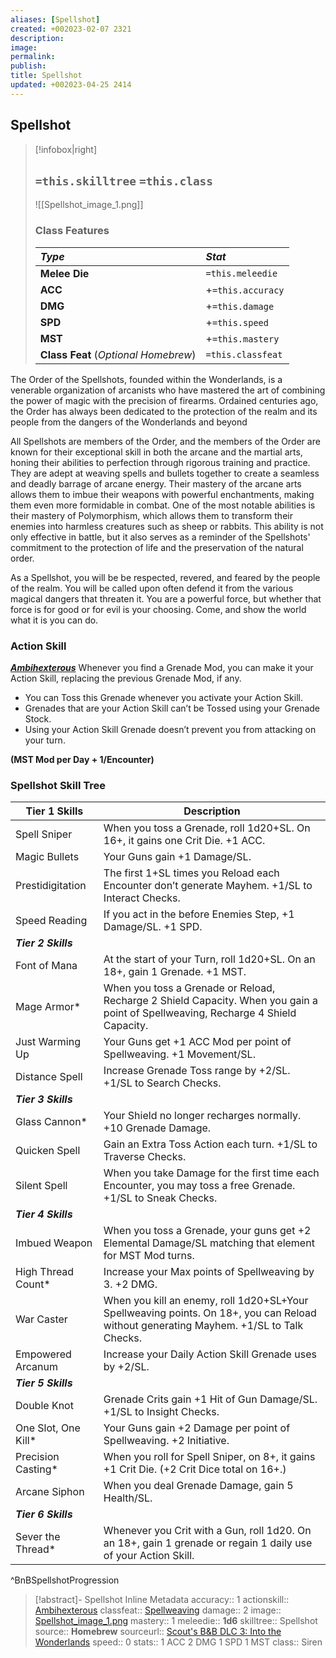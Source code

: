 ```yaml
---
aliases: [Spellshot]
created: +002023-02-07 2321
description: 
image: 
permalink: 
publish: 
title: Spellshot
updated: +002023-04-25 2414
---
```


## Spellshot

>[!infobox|right]
>## `=this.skilltree` `=this.class`
>![[Spellshot_image_1.png]]
> ### Class Features
>
> | ***Type*** | ***Stat*** |
> |:---|:---|
> | **Melee Die** | `=this.meleedie` |
> | **ACC** | +`=this.accuracy`|
> | **DMG** | +`=this.damage` |
> | **SPD** | +`=this.speed` |
> | **MST** | +`=this.mastery` |
> | **Class Feat** (*Optional Homebrew*) | `=this.classfeat` |
>

The Order of the Spellshots, founded within the Wonderlands, is a venerable organization of arcanists who have mastered the art of combining the power of magic with the precision of firearms. Ordained centuries ago, the Order has always been dedicated to the protection of the realm and its people from the dangers of the Wonderlands and beyond

All Spellshots are members of the Order, and the members of the Order are known for their exceptional skill in both the arcane and the martial arts, honing their abilities to perfection through rigorous training and practice. They are adept at weaving spells and bullets together to create a seamless and deadly barrage of arcane energy. Their mastery of the arcane arts allows them to imbue their weapons with powerful enchantments, making them even more formidable in combat. One of the most notable abilities is their mastery of Polymorphism, which allows them to transform their enemies into harmless creatures such as sheep or rabbits. This ability is not only effective in battle, but it also serves as a reminder of the Spellshots' commitment to the protection of life and the preservation of the natural order.

As a Spellshot, you will be be respected, revered, and feared by the people of the realm. You will be called upon often defend it from the various magical dangers that threaten it. You  are a powerful force, but whether that force is for good or for evil is your choosing. Come, and show the world what it is you can do.

### Action Skill

***[Ambihexterous](Bunkers%20and%20Badasses/Markdown%20Conversions%201/Scouts%20DLC%203/Action%20Skills/Ambihexterous.md)***
Whenever you find a Grenade Mod, you can make it your Action Skill, replacing the previous Grenade Mod, if any.
- You can Toss this Grenade whenever you activate your Action Skill.
- Grenades that are your Action Skill can’t be Tossed using your Grenade Stock.
- Using your Action Skill Grenade doesn’t prevent you from attacking on your turn.

**(MST Mod per Day + 1/Encounter)**

### Spellshot Skill Tree

| **Tier 1 Skills**       	|          Description                                                                                                                              	|
|---------------------	|----------------------------------------------------------------------------------------------------------------------------------------	|
| Spell Sniper        	| When you toss a Grenade, roll 1d20+SL. On 16+, it gains one Crit Die. +1 ACC.                                                          	|
| Magic Bullets       	| Your Guns gain +1 Damage/SL.                                                                                                           	|
| Prestidigitation    	| The first 1+SL times you Reload each Encounter don’t generate Mayhem. +1/SL to Interact Checks.                                        	|
| Speed Reading       	| If you act in the before Enemies Step, +1 Damage/SL. +1 SPD.                                                                           	|
| ***Tier 2 Skills***       	|                                                                                                                                        	|
| Font of Mana        	| At the start of your Turn, roll 1d20+SL. On an 18+, gain 1 Grenade. +1 MST.                                                            	|
| Mage Armor\*         	| When you toss a Grenade or Reload, Recharge 2 Shield Capacity. When you gain a point of Spellweaving, Recharge 4 Shield Capacity.      	|
| Just Warming Up     	| Your Guns get +1 ACC Mod per point of Spellweaving. +1 Movement/SL.                                                                    	|
| Distance Spell      	| Increase Grenade Toss range by +2/SL. +1/SL to Search Checks.                                                                          	|
| ***Tier 3 Skills***       	|                                                                                                                                        	|
| Glass Cannon\*       	| Your Shield no longer recharges normally. +10 Grenade Damage.                                                                          	|
| Quicken Spell       	| Gain an Extra Toss Action each turn. +1/SL to Traverse Checks.                                                                         	|
| Silent Spell        	| When you take Damage for the first time each Encounter, you may toss a free Grenade. +1/SL to Sneak Checks.                            	|
| ***Tier 4 Skills***       	|                                                                                                                                        	|
| Imbued Weapon       	| When you toss a Grenade, your guns get +2 Elemental Damage/SL matching that element for MST Mod turns.                                 	|
| High Thread Count\*  	| Increase your Max points of Spellweaving by 3. +2 DMG.                                                                                 	|
| War Caster          	| When you kill an enemy, roll 1d20+SL+Your Spellweaving points. On 18+, you can Reload without generating Mayhem. +1/SL to Talk Checks. 	|
| Empowered Arcanum   	| Increase your Daily Action Skill Grenade uses by +2/SL.                                                                                	|
| ***Tier 5 Skills***       	|                                                                                                                                        	|
| Double Knot         	| Grenade Crits gain +1 Hit of Gun Damage/SL. +1/SL to Insight Checks.                                                                   	|
| One Slot, One Kill\* 	| Your Guns gain +2 Damage per point of Spellweaving. +2 Initiative.                                                                     	|
| Precision Casting\*  	| When you roll for Spell Sniper, on 8+, it gains +1 Crit Die. (+2 Crit Dice total on 16+.)                                              	|
| Arcane Siphon       	| When you deal Grenade Damage, gain 5 Health/SL.                                                                                        	|
| ***Tier 6 Skills***       	|                                                                                                                                        	|
| Sever the Thread\*   	| Whenever you Crit with a Gun, roll 1d20. On an 18+, gain 1 grenade or regain 1 daily use of your Action Skill.                         	|
^BnBSpellshotProgression

>[!abstract]- Spellshot Inline Metadata
> accuracy:: 1
> actionskill:: [Ambihexterous](Bunkers%20and%20Badasses/Markdown%20Conversions%201/Scouts%20DLC%203/Action%20Skills/Ambihexterous.md)
> classfeat:: [Spellweaving](Bunkers%20and%20Badasses/Works%20in%20Progress/Markdown%20Conversions/DLC%203/Class-Feats/Spellweaving.md)
> damage:: 2
> image:: [Spellshot_image_1.png](Spellshot_image_1.png)
> mastery:: 1
> meleedie:: **1d6**
> skilltree:: Spellshot
> source:: **Homebrew**
> sourceurl:: [Scout's B&B DLC 3: Into the Wonderlands](https://docs.google.com/document/d/1MLOgrWwcLNTnP9PuXrKiLImy7SUh4hXO8arVUAlmdp0/edit)
> speed:: 0
> stats:: 1 ACC 2 DMG 1 SPD 1 MST
> class:: Siren

